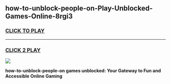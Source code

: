 
## how-to-unblock-people-on-Play-Unblocked-Games-Online-8rgi3
<h3>
<a href="https://premium76.site?title=how-to-unblock-people-on&ref=25A">CLICK TO PLAY</a></h3>
<hr>

<h3>
<a href="https://premium76.site?title=how-to-unblock-people-on&ref=25A">CLICK 2 PLAY</a>
  
</h3>

<a href="https://premium76.site?title=how-to-unblock-people-on&ref=25A"><img src="https://clearcache.store/games.png"></a>


**how-to-unblock-people-on games unblocked: Your Gateway to Fun and Accessible Online Gaming**
